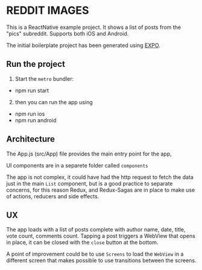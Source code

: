 # REDDIT IMAGES

This is a ReactNative example project.
It shows a list of posts from the "pics" subreddit.
Supports both iOS and Android.

The initial boilerplate project has been generated using [EXPO](https://expo.io/).

## Run the project

1. Start the `metro` bundler:

- npm run start

2. then you can run the app using

- npm run ios
- npm run android

## Architecture

The App.js (src/App) file provides the main entry point for the app,

UI components are in a separete folder called `components`

The app is not complex, it could have had the http request to fetch the data just in the main `List` component,
but is a good practice to separate concerns, for this reason Redux, and Redux-Sagas are in place to make use of actions, reducers and side effects.

## UX

The app loads with a list of posts complete with author name, date, title, vote count, comments count.
Tapping a post triggers a WebView that opens in place, it can be closed with the `close` button at the bottom.

A point of improvement could be to use `Screens` to load the `WebView` in a different screen that makes possible to use transitions between the screens.
